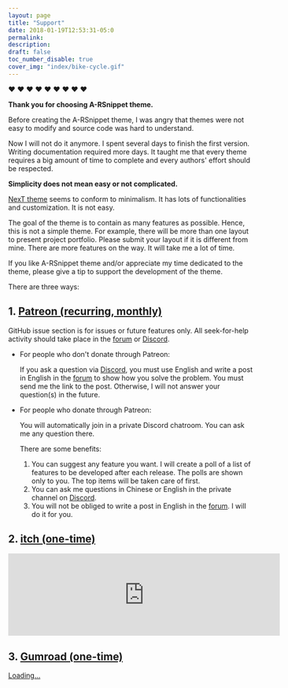 ```yaml
---
layout: page
title: "Support"
date: 2018-01-19T12:53:31-05:0
permalink:
description:
draft: false
toc_number_disable: true
cover_img: "index/bike-cycle.gif"
---
```


<div class="text-center">❤️ ❤️ ❤️ ❤️ ❤️ ❤️ ❤️ ❤️ ❤️</div>

**Thank you for choosing A-RSnippet theme.**

Before creating the A-RSnippet theme, I was angry that  themes were not easy to modify and source code was hard to understand.

Now I will not do it anymore. I spent several days to finish the first version. Writing documentation required more days. It taught me that every theme requires a big amount of time to complete and every authors' effort should be respected.

**Simplicity does not mean easy or not complicated.**

[NexT theme](https://github.com/iissnan/hexo-theme-next) seems to conform to minimalism. It has lots of functionalities and customization. It is not easy.

The goal of the theme is to contain as many features as possible. Hence, this is not a simple theme. For example, there will be more than one layout to present project portfolio. Please submit your layout if it is different from mine. There are more features on the way. It will take me a lot of time.

If you like A-RSnippet theme and/or appreciate my time dedicated to the theme, please give a tip to support the development of the theme.

There are three ways:

## 1. [Patreon (recurring, monthly)](https://www.patreon.com/arsnippet)

GitHub issue section is for issues or future features only. All seek-for-help activity should take place in the [forum](https://arsnippet.freeflarum.com/) or [Discord](https://discord.gg/CB6CPzq).

* For people who don't donate through Patreon:

	If you ask a question via [Discord](https://discord.gg/CB6CPzq), you must use English and write a post in English in the [forum](https://arsnippet.freeflarum.com/) to show how you solve the problem. You must send me the link to the post. Otherwise, I will not answer your question(s) in the future.

* For people who donate through Patreon:

	You will automatically join in a private Discord chatroom. You can ask me any question there.

	There are some benefits:

	1. You can suggest any feature you want. I will create a poll of a list of features to be developed after each release. The polls are shown only to you. The top items will be taken care of first.
	2. You can ask me questions in Chinese or English in the private channel on [Discord](https://discord.gg/CB6CPzq).
	3. You will not be obliged to write a post in English in the [forum](https://arsnippet.freeflarum.com/). I will do it for you.

## 2. [itch (one-time)](https://huyingjie.itch.io/give-a-tip-hexo-a-rsnippet)
<div style="margin: auto; display: block"><iframe frameborder="0" src="https://itch.io/embed/211317" width="552" height="167" align="middle"></iframe></div>


## 3. [Gumroad (one-time)](https://gumroad.com/l/bsdZQ)
<script src="https://gumroad.com/js/gumroad-embed.js"></script>
<div class="gumroad-product-embed" data-gumroad-product-id="bsdZQ"><a href="https://gumroad.com/l/bsdZQ">Loading...</a></div>
